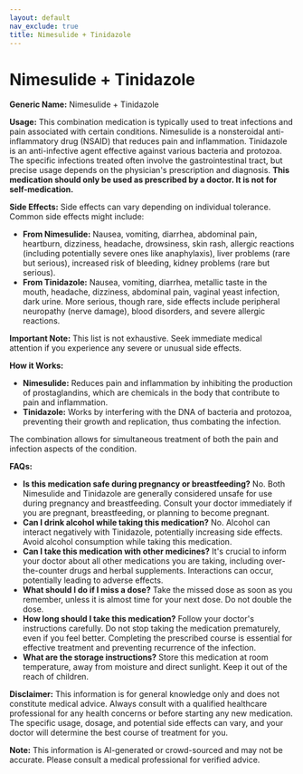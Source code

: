 ```yaml
---
layout: default
nav_exclude: true
title: Nimesulide + Tinidazole
---
```


# Nimesulide + Tinidazole

**Generic Name:** Nimesulide + Tinidazole

**Usage:** This combination medication is typically used to treat infections and pain associated with certain conditions.  Nimesulide is a nonsteroidal anti-inflammatory drug (NSAID) that reduces pain and inflammation. Tinidazole is an anti-infective agent effective against various bacteria and protozoa.  The specific infections treated often involve the gastrointestinal tract, but precise usage depends on the physician's prescription and diagnosis.  **This medication should only be used as prescribed by a doctor.  It is not for self-medication.**

**Side Effects:**  Side effects can vary depending on individual tolerance.  Common side effects might include:

* **From Nimesulide:** Nausea, vomiting, diarrhea, abdominal pain, heartburn, dizziness, headache, drowsiness, skin rash, allergic reactions (including potentially severe ones like anaphylaxis), liver problems (rare but serious), increased risk of bleeding,  kidney problems (rare but serious).
* **From Tinidazole:** Nausea, vomiting, diarrhea, metallic taste in the mouth, headache, dizziness, abdominal pain, vaginal yeast infection, dark urine.  More serious, though rare, side effects include peripheral neuropathy (nerve damage), blood disorders, and severe allergic reactions.

**Important Note:**  This list is not exhaustive.  Seek immediate medical attention if you experience any severe or unusual side effects.

**How it Works:**

* **Nimesulide:**  Reduces pain and inflammation by inhibiting the production of prostaglandins, which are chemicals in the body that contribute to pain and inflammation.
* **Tinidazole:**  Works by interfering with the DNA of bacteria and protozoa, preventing their growth and replication, thus combating the infection.

The combination allows for simultaneous treatment of both the pain and infection aspects of the condition.


**FAQs:**

* **Is this medication safe during pregnancy or breastfeeding?**  No.  Both Nimesulide and Tinidazole are generally considered unsafe for use during pregnancy and breastfeeding.  Consult your doctor immediately if you are pregnant, breastfeeding, or planning to become pregnant.
* **Can I drink alcohol while taking this medication?**  No. Alcohol can interact negatively with Tinidazole, potentially increasing side effects. Avoid alcohol consumption while taking this medication.
* **Can I take this medication with other medicines?**  It's crucial to inform your doctor about all other medications you are taking, including over-the-counter drugs and herbal supplements. Interactions can occur, potentially leading to adverse effects.
* **What should I do if I miss a dose?**  Take the missed dose as soon as you remember, unless it is almost time for your next dose.  Do not double the dose.
* **How long should I take this medication?**  Follow your doctor's instructions carefully. Do not stop taking the medication prematurely, even if you feel better.  Completing the prescribed course is essential for effective treatment and preventing recurrence of the infection.
* **What are the storage instructions?**  Store this medication at room temperature, away from moisture and direct sunlight. Keep it out of the reach of children.


**Disclaimer:** This information is for general knowledge only and does not constitute medical advice.  Always consult with a qualified healthcare professional for any health concerns or before starting any new medication.  The specific usage, dosage, and potential side effects can vary, and your doctor will determine the best course of treatment for you.


**Note:** This information is AI-generated or crowd-sourced and may not be accurate. Please consult a medical professional for verified advice.